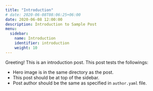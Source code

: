 ```yaml
---
title: "Introduction"
# date: 2020-06-08T08:06:25+06:00
date: 2020-06-08 12:00:00
description: Introduction to Sample Post
menu:
  sidebar:
    name: Introduction
    identifier: introduction
    weight: 10
---
```


Greeting! This is an introduction post. This post tests the followings:

- Hero image is in the same directory as the post.
- This post should be at top of the sidebar.
- Post author should be the same as specified in `author.yaml` file.
